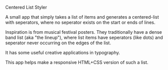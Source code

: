 Centered List Styler

A small app that simply takes a list of items and generates a centered-list with seperators, where no seperator exists on the start or ends of lines.

Inspiration is from musical festival posters. They traditionally have a dense band list (aka "the lineup"), where list items have seperators (like dots) and seperator never occurring on the edges of the list.

It has some useful creative applications in typography.

This app helps make a responsive HTML+CSS version of such a list.
